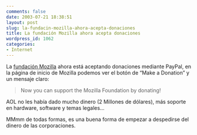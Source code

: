 ```yaml
---
comments: false
date: 2003-07-21 18:38:51
layout: post
slug: la-fundacin-mozilla-ahora-acepta-donaciones
title: La fundación Mozilla ahora acepta donaciones
wordpress_id: 1062
categories:
- Internet
---
```


La [fundación Mozilla](http://www.mozillafoundation.org) ahora está aceptando donaciones mediante PayPal, en la página de inicio de Mozilla podemos ver el botón de “Make a Donation” y un mensaje claro:





> 

> 
> Now you can support the Mozilla Foundation by donating!
> 
> 






AOL no les había dado mucho dinero (2 Millones de dólares), más soporte en hardware, software y temas legales…





MMmm de todas formas, es una buena forma de empezar a despedirse del dinero de las corporaciones.




 
